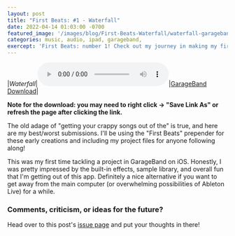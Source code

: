 ```yaml
---
layout: post
title: "First Beats: #1 - Waterfall"
date: 2022-04-14 01:03:00 -0700
featured_image: '/images/blog/First-Beats-Waterfall/waterfall-garageband.PNG'
categories: music, audio, ipad, garageband,
exercept: 'First Beats: number 1! Check out my journey in making my first dozen crappy songs!'
---
```


|*Waterfall*|<audio controls><source src="/audio/first_beats/Waterfall_final.mp3" type="audio/mpeg">Your browser doesn't support audio.</audio>|<a href="/audio/first_beats/Waterfall.band" download>GarageBand Download</a>|

<b>Note for the download: you may need to right click -> "Save Link As" or refresh the page after clicking the link.</b>

The old adage of "getting your crappy songs out of the" is true, and here are my best/worst submissions. I'll be using the "First Beats" prepender for these early creations and including my project files for anyone following along!

This was my first time tackling a project in GarageBand on iOS. Honestly, I was pretty impressed by the built-in effects, sample library, and overall fun that I'm getting out of this app. Definitely a nice alternative if you want to get away from the main computer (or overwhelming possibilities of Ableton Live) for a while.

### Comments, criticism, or ideas for the future?

Head over to this post's [issue page](https://github.com/mtnbonez/mtnbonez.github.io/issues/2) and put your thoughts in there!